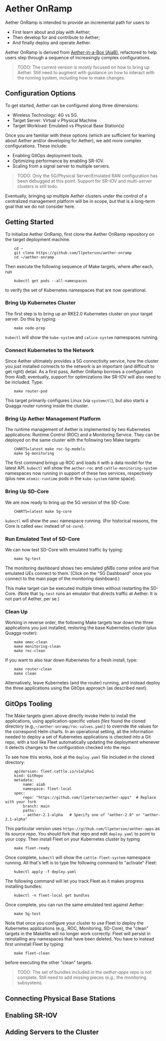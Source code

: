 Aether OnRamp
===============

Aether OnRamp is intended to provide an incremental path for users to

* First learn about and play with Aether;
* Then develop for and contribute to Aether; 
* And finally deploy and operate Aether.

Aether OnRamp is derived from [Aether-in-a-Box
(AiaB)](https://docs.aetherproject.org/master/developer/aiab.html#),
refactored to help users step through a sequence of increasingly
complex configurations.

> TODO: The current version is mostly focused on how to bring up
> Aether. Still need to augment with guidance on how to interact with the
> running system, including how to make changes.
    
## Configuration Options

To get started, Aether can be configured along three dimensions:

* Wireless Technology: 4G vs 5G.
* Target Server: Virtual v Physical Machine
* Target Workload: Emulated vs Physical Base Station(s)
	
Once you are familiar with these options (which are sufficient for learning
about Aether and/or developing for Aether), we add more complex
configurations. These include:

* Enabling GitOps deployment tools.
* Optimizing performance by enabling SR-IOV.
* Scaling from a signal server to multiple servers.

> TODO: Only the 5G/Physical Server/Emulated RAN configuration has been
> debugged at this point. Support for SR-IOV and multi-server
>  clusters is still todo.

Eventually, bringing up multiple Aether clusters under the control of
a centralized management platform will be in scope, but that is a
long-term goal that we do not consider here.

## Getting Started

To initialize Aether OnRamp, first clone the Aether OnRamp repository on the
target deployment machine.

```
    cd ~
    git clone https://github.com/llpeterson/aether-onramp
    cd ~/aether-onramp
```

Then execute the following sequence of Make targets, where after each, run

```
    kubectl get pods --all-namespaces
```

to verify the set of Kubernetes namespaces that are now operational.

### Bring Up Kubernetes Cluster

The first step is to bring up an RKE2.0 Kubernetes cluster on your target server.
Do this by typing:

```
    make node-prep
```

`kubectl` will show the `kube-system` and `calico-system` namespaces running.

### Connect Kubernetes to the Network

Since Aether ultimately provides a 5G connectivity service, how the cluster you just
installed connects to the network is an important (and difficult to get right) detail.
As a first pass, Aether OnRamp borrows a configuration from AiaB; eventually, support
for optimizations like SR-IOV will also need to be included. Type:

```
    make router-pod
```
This target primarily configures Linux (via `systemctl`), but also starts a Quagga
router running inside the cluster.

### Bring Up Aether Management Platform

The runtime management of Aether is implemented by two Kubernetes
applications: Runtime Control (ROC) and a Monitoring Service. They can
be deployed on the same cluster with the following two Make targets:

```
    CHARTS=latest make roc-5g-models
    make 5g-monitoring
```
	
The first command brings up ROC and loads it with a data model for the
latest API. `kubectl` will show the `aether-roc` and `cattle-monitoring-system`
namespaces now running in support of these two services, respectively  (plus new
`atomic-runtime` pods in the `kube-system` name space).

### Bring Up SD-Core

We are now ready to bring up the 5G version of the SD-Core:

```
    CHARTS=latest make 5g-core
```

`kubectl` will show the `omec` namespace running. (For historical reasons, the
Core is called `omec` instead of `sd-core`).

### Run Emulated Test of SD-Core

We can now test SD-Core with emulated traffic by typing:

```
    make 5g-test
```

The monitoring dashboard shows two emulated gNBs come online and five
emulated UEs connect to them. (Click on the "5G Dashboard" once you
connect to the main page of the monitoring dashboard.)

This make target can be executed multiple times without restarting the
SD-Core.  (Note that `5g-test` runs an emulator that directs traffic
at Aether. It is not part of Aether, per se.)

### Clean Up

Working in reverse order, the following Make targets tear down the three applications
you just installed, restoring the base Kubernetes cluster (plus Quagga router):

```
    make omec-clean
    make monitoring-clean
    make roc-clean
```

If you want to also tear down Kubernetes for a fresh install, type:

```
    make router-clean
    make clean
```

Alternatively, leave Kubernetes (and the router) running, and instead
deploy the three applications using the GitOps approach (as described next).

## GitOps Tooling

The Make targets given above directly invoke Helm to install the
applications, using application-specific *values files* found the
cloned directory (e.g.,`~/aether-onramp/roc-values.yaml`) to override
the values for the correspond Helm charts. In an operational setting,
all the information needed to deploy a set of Kubernetes applications
is checked into a Git repo, with a tool like Fleet automatically
updating the deployment whenever it detects changes to the configuration
checked into the repo.

To see how this works, look at the `deploy.yaml` file included in the cloned
directory:

```
    apiVersion: fleet.cattle.io/v1alpha1
    kind: GitRepo
    metadata:
        name: aiab
        namespace: fleet-local
    spec:
        repo: "https://github.com/llpeterson/aether-apps"  # Replace with your fork
        branch: main
	    paths:
        - aether-2.1-alpha   # Specify one of "aether-2.0" or "aether-2.1-alpha"
```

This particular version uses
`https://github.com/llpeterson/aether-apps` as its *source repo*. You
should fork that repo and edit `deploy.yaml` to point to your copy.
Then install Fleet on your Kubernetes cluster by typing

```
    make fleet-ready
```

Once complete, `kubectl` will show the `cattle-fleet-system` namespace  running.
All that's left is to type the following command to "activate" Fleet:

```
    kubectl apply -f deploy.yaml
```

The following command will let you track Fleet as it makes progress installing
bundles:

```
    kubectl -n fleet-local get bundles
```

Once complete, you can run the same emulated test against Aether:

```
    make 5g-test
```

Note that once you configure your cluster to use Fleet to deploy the Kubernetes
applications (e.g., ROC, Monitoring, SD-Core), the "clean" targets in the Makefile
will no longer work correctly: Fleet will persist in reinstalling any namespaces
that have been deleted. You have to instead first uninstall Fleet by typing:

```
    make fleet-clean
```

before executing the other "clean" targets.

> TODO: The set of bundles included in the *aether-apps* repo is not complete.
> Still need to add missing pieces (e.g., the monitoring subsystem).

## Connecting Physical Base Stations

## Enabling SR-IOV

## Adding Servers to the Cluster
